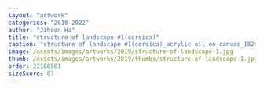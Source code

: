 ```yaml
---
layout: "artwork"
categories: "2018-2022"
author: "Jihoon Ha"
title: "structure of landscape #1(corsica)"
caption: "structure of landscape #1(corsica)_acrylic oil on canvas_182×227㎝_2019"
image: /assets/images/artworks/2019/structure-of-landscape-1.jpg
thumb: /assets/images/artworks/2019/thumbs/structure-of-landscape-1.jpg
order: 22180501
sizeScore: 07
---
```

